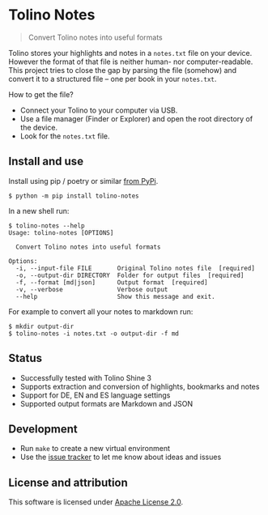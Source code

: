 # Tolino Notes

> Convert Tolino notes into useful formats

Tolino stores your highlights and notes in a `notes.txt` file on your device. However the format of that file is neither human- nor computer-readable. This project tries to close the gap by parsing the file (somehow) and convert it to a structured file – one per book in your `notes.txt`.

How to get the file?

- Connect your Tolino to your computer via USB.
- Use a file manager (Finder or Explorer) and open the root directory of the device.
- Look for the `notes.txt` file.

## Install and use

Install using pip / poetry or similar [from PyPi](https://pypi.org/project/tolino-notes/).

```shell
$ python -m pip install tolino-notes
```

In a new shell run:

```shell
$ tolino-notes --help
Usage: tolino-notes [OPTIONS]

  Convert Tolino notes into useful formats

Options:
  -i, --input-file FILE       Original Tolino notes file  [required]
  -o, --output-dir DIRECTORY  Folder for output files  [required]
  -f, --format [md|json]      Output format  [required]
  -v, --verbose               Verbose output
  --help                      Show this message and exit.
```

For example to convert all your notes to markdown run:

```shell
$ mkdir output-dir
$ tolino-notes -i notes.txt -o output-dir -f md
```

## Status

- Successfully tested with Tolino Shine 3
- Supports extraction and conversion of highlights, bookmarks and notes
- Support for DE, EN and ES language settings
- Supported output formats are Markdown and JSON

## Development

- Run `make` to create a new virtual environment
- Use the [issue tracker](https://github.com/BastiTee/tolino-notes/issues) to let me know about ideas and issues

## License and attribution

This software is licensed under [Apache License 2.0](LICENSE.txt).
